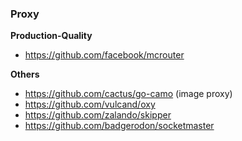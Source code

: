 ### Proxy

**Production-Quality**

- https://github.com/facebook/mcrouter
 

**Others**

- https://github.com/cactus/go-camo (image proxy)
- https://github.com/vulcand/oxy
- https://github.com/zalando/skipper
- https://github.com/badgerodon/socketmaster
